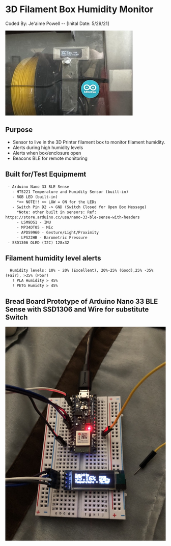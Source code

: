 
 # 3D Filament Box Humidity Monitor 

Coded By: Je'aime Powell -- [Inital Date: 5/29/21]

![image](images/monitor-inbox.jpeg)

## Purpose
- Sensor to live in the 3D Printer filament box to monitor filament humidity.
- Alerts during high humidity levels
- Alerts when box/enclosure open
- Beacons BLE for remote monitoring
 
## Built for/Test Equipmemt
     - Arduino Nano 33 BLE Sense
       - HTS221 Temperature and Humidity Sensor (built-in)
       - RGB LED (built-in)
         *<< NOTE!! >> LOW = ON for the LEDs
       - Switch Pin D2 -> GND (Switch Closed for Open Box Message)
         *Note: other built in sensors: Ref: https://store.arduino.cc/usa/nano-33-ble-sense-with-headers
         - LSM9DS1 - IMU
         - MP34DT05 - Mic
         - APDS9960 - Gesture/Light/Proximity
         - LPS22HB - Barometric Pressure
     - SSD1306 OLED (I2C) 128x32 
    
 ## Filament humidity level alerts 
      Humidity levels: 10% - 20% (Excellent), 20%-25% (Good),25% -35% (Fair), >35% (Poor)  
       ! PLA Humidity > 45%
       ! PETG Humidty > 45% 

## Bread Board Prototype of Arduino Nano 33 BLE Sense with SSD1306 and Wire for substitute Switch

![Nano 33 BLE Sense with SSD1306 and Wire for substitute Switch](images/Proto-1.JPG)
 
